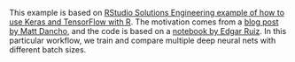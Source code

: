 This example is based on [RStudio Solutions Engineering example of how to use Keras and TensorFlow with R](https://github.com/sol-eng/tensorflow-w-r). The motivation comes from a [blog post by Matt Dancho](https://blogs.rstudio.com/tensorflow/posts/2018-01-11-keras-customer-churn), and the code is based on a [notebook by Edgar Ruiz](https://github.com/sol-eng/tensorflow-w-r/blob/master/workflow/tensorflow-drake.Rmd). In this particular workflow, we train and compare multiple deep neural nets with different batch sizes.
